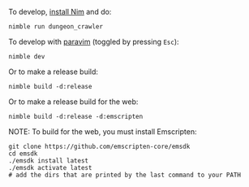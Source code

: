 To develop, [install Nim](https://nim-lang.org/install.html) and do:

```
nimble run dungeon_crawler
```

To develop with [paravim](https://github.com/paranim/paravim) (toggled by pressing `Esc`):

```
nimble dev
```

Or to make a release build:

```
nimble build -d:release
```

Or to make a release build for the web:

```
nimble build -d:release -d:emscripten
```

NOTE: To build for the web, you must install Emscripten:

```
git clone https://github.com/emscripten-core/emsdk
cd emsdk
./emsdk install latest
./emsdk activate latest
# add the dirs that are printed by the last command to your PATH
```
